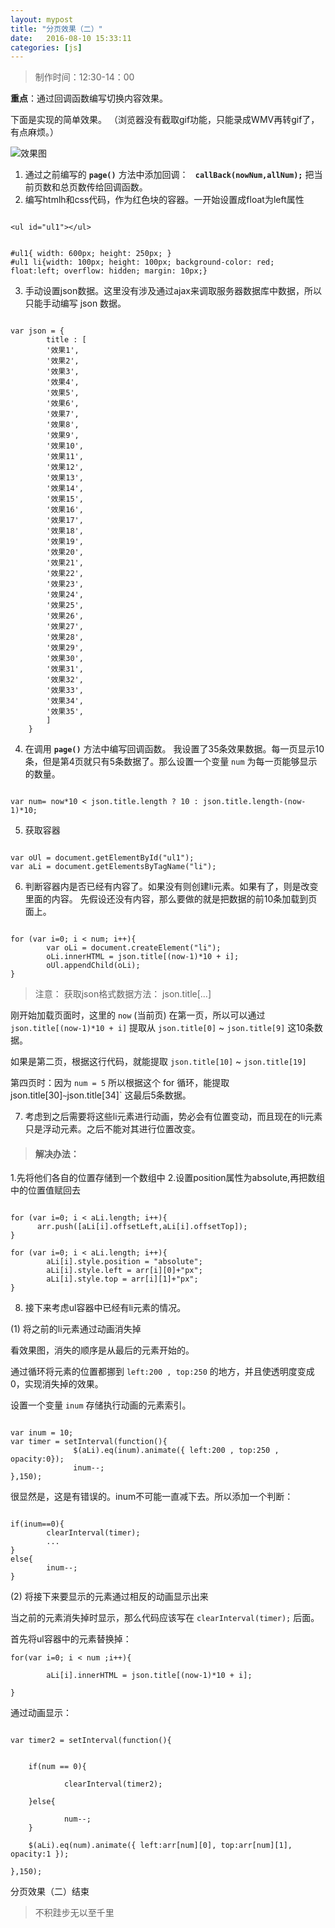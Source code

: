 ```yaml
---
layout: mypost
title: "分页效果（二）"
date:   2016-08-10 15:33:11
categories: [js]
---
```


> 制作时间：12:30-14：00

**重点**：通过回调函数编写切换内容效果。

下面是实现的简单效果。
（浏览器没有截取gif功能，只能录成WMV再转gif了，有点麻烦。）

![效果图](http://upload-images.jianshu.io/upload_images/2376873-9ec0c976886f429c.gif?imageMogr2/auto-orient/strip)
1.  通过之前编写的  **`page()`**  方法中添加回调： **`	callBack(nowNum,allNum);`**  把当前页数和总页数传给回调函数。
2. 编写htmlh和css代码，作为红色块的容器。一开始设置成float为left属性

 ```

<ul id="ul1"></ul>
```

```

#ul1{ width: 600px; height: 250px; }
#ul1 li{width: 100px; height: 100px; background-color: red; float:left; overflow: hidden; margin: 10px;}

```

3.  手动设置json数据。这里没有涉及通过ajax来调取服务器数据库中数据，所以只能手动编写 json 数据。


```

var json = {
		title : [
		'效果1',
		'效果2',
		'效果3',
		'效果4',
		'效果5',
		'效果6',
		'效果7',
		'效果8',
		'效果9',
		'效果10',
		'效果11',
		'效果12',
		'效果13',
		'效果14',
		'效果15',
		'效果16',
		'效果17',
		'效果18',
		'效果19',
		'效果20',
		'效果21',
		'效果22',
		'效果23',
		'效果24',
		'效果25',
		'效果26',
		'效果27',
		'效果28',
		'效果29',
		'效果30',
		'效果31',
		'效果32',
		'效果33',
		'效果34',
		'效果35',
		]
	}

```

4.  在调用  **`page()`**  方法中编写回调函数。
我设置了35条效果数据。每一页显示10条，但是第4页就只有5条数据了。那么设置一个变量 `num` 为每一页能够显示的数量。

```

var num= now*10 < json.title.length ? 10 : json.title.length-(now-1)*10;
```

5.  获取容器

 ```

var oUl = document.getElementById("ul1");
var aLi = document.getElementsByTagName("li");
```
6.  判断容器内是否已经有内容了。如果没有则创建li元素。如果有了，则是改变里面的内容。
先假设还没有内容，那么要做的就是把数据的前10条加载到页面上。

```

for (var i=0; i < num; i++){
		var oLi = document.createElement("li");
		oLi.innerHTML = json.title[(now-1)*10 + i];
		oUl.appendChild(oLi);
}
```


> 注意： 获取json格式数据方法： json.title[...]

  刚开始加载页面时，这里的 `now` (当前页) 在第一页，所以可以通过 `json.title[(now-1)*10 + i]`   提取从 `json.title[0]` ~ `json.title[9]` 这10条数据。

  如果是第二页，根据这行代码，就能提取 `json.title[10]` ~ `json.title[19]`

  第四页时：因为 `num = 5`  所以根据这个 for 循环，能提取  json.title[30]` ~ `json.title[34]` 这最后5条数据。


7.  考虑到之后需要将这些li元素进行动画，势必会有位置变动，而且现在的li元素只是浮动元素。之后不能对其进行位置改变。
> #### 解决办法：
1.先将他们各自的位置存储到一个数组中
2.设置position属性为absolute,再把数组中的位置值赋回去


  ```

  for (var i=0; i < aLi.length; i++){
	  	arr.push([aLi[i].offsetLeft,aLi[i].offsetTop]);
  }

  for (var i=0; i < aLi.length; i++){
		  aLi[i].style.position = "absolute";
		  aLi[i].style.left = arr[i][0]+"px";
		  aLi[i].style.top = arr[i][1]+"px";
  }

  ```


8.  接下来考虑ul容器中已经有li元素的情况。

  (1)  将之前的li元素通过动画消失掉

  看效果图，消失的顺序是从最后的元素开始的。

  通过循环将元素的位置都挪到  `left:200 , top:250` 的地方，并且使透明度变成0，实现消失掉的效果。

  设置一个变量 ` inum ` 存储执行动画的元素索引。


```

var inum = 10;
var timer = setInterval(function(){
              $(aLi).eq(inum).animate({ left:200 , top:250 , opacity:0});
              inum--;
},150);

```

很显然是，这是有错误的。inum不可能一直减下去。所以添加一个判断：

```

if(inum==0){
        clearInterval(timer);
        ...
}
else{
        inum--;
}

```


(2)  将接下来要显示的元素通过相反的动画显示出来

  当之前的元素消失掉时显示，那么代码应该写在  `clearInterval(timer);`  后面。

  首先将ul容器中的元素替换掉：


  ```
  for(var i=0; i < num ;i++){

		  aLi[i].innerHTML = json.title[(now-1)*10 + i];

  }

  ```

通过动画显示：


```

var timer2 = setInterval(function(){


	if(num == 0){

			clearInterval(timer2);

	}else{

			num--;
	}

	$(aLi).eq(num).animate({ left:arr[num][0], top:arr[num][1], opacity:1 });

},150);

```

分页效果（二）结束


> 不积跬步无以至千里